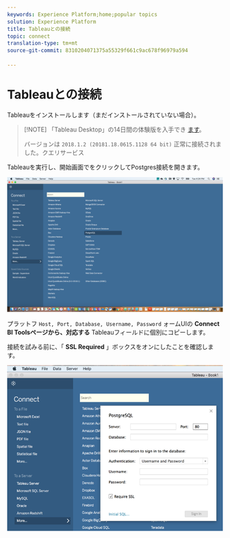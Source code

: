 ```yaml
---
keywords: Experience Platform;home;popular topics
solution: Experience Platform
title: Tableauとの接続
topic: connect
translation-type: tm+mt
source-git-commit: 8310204071375a55329f661c9ac678f96979a594

---
```



# Tableauとの接続

Tableauをインストールします（まだインストールされていない場合）。

>[!NOTE] 「Tableau Desktop」の14日間の体験版を入手でき [ます](https://www.tableau.com/products/desktop/download)。
>    
> バージョンは `2018.1.2 (20181.18.0615.1128 64 bit)` 正常に接続されました。クエリサービス

Tableauを実行し、開始画面でをクリックしてPostgres接続を開きます。

![画像](../images/clients/tableau/open-connection.png)

プラットフ `Host, Port, Database, Username, Password` ォームUIの **Connect BI Toolsページから、対応する** Tableauフィールドに個別にコピーします。

接続を試みる前に、「 **SSL Required** 」ボックスをオンにしたことを確認します。

![画像](../images/clients/tableau/ssl-required.png)